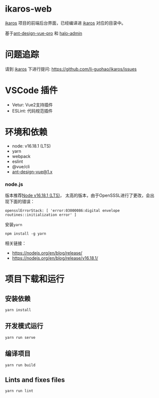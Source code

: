 # ikaros-web

[ikaros](https://github.com/li-guohao/ikaros) 项目的前端后台界面，已经编译进 [ikaros](https://github.com/li-guohao/ikaros) 对应的目录中。

基于[ant-design-vue-pro](https://github.com/vueComponent/ant-design-vue-pro) 和 [halo-admin](https://github.com/halo-dev/console)

# 问题追踪

请到 [ikaros](https://github.com/li-guohao/ikaros) 下进行提问: https://github.com/li-guohao/ikaros/issues 

# VSCode 插件

- Vetur: Vue2支持插件
- ESLint: 代码规范插件

# 环境和依赖

- node: v16.18.1 (LTS)
- yarn
- webpack
- eslint
- @vue/cli
- ant-design-vue@1.x

### node.js
版本推荐[Node v16.18.1 (LTS)](https://nodejs.org/en/blog/release/v16.18.1/)，
太高的版本，由于OpenSSSL进行了更改，会出现下面的错误：
``` shell
opensslErrorStack: [ 'error:03000086:digital envelope routines::initialization error' ]
```
安装`yarn`
``` shell
npm install -g yarn
```

相关链接：
- https://nodejs.org/en/blog/release/
- https://nodejs.org/en/blog/release/v16.18.1/

# 项目下载和运行

## 安装依赖

```shell
yarn install
```

## 开发模式运行

```shell
yarn run serve
```

## 编译项目

```shell
yarn run build
```

## Lints and fixes files

```shell
yarn run lint
```
